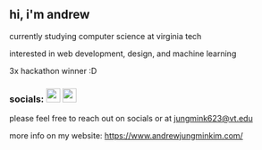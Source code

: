 ## hi, i'm andrew

currently studying computer science at virginia tech

interested in web development, design, and machine learning

3x hackathon winner :D

### socials: <a href="https://www.instagram.com/jungmkn/" target="blank"><img align="" src="https://upload.wikimedia.org/wikipedia/commons/9/95/Instagram_logo_2022.svg" height="25" /></a> <a href="https://www.linkedin.com/in/jungmink623/" target="blank"><img align="" src="https://upload.wikimedia.org/wikipedia/commons/8/81/LinkedIn_icon.svg" height="25" /></a>

please feel free to reach out on socials or at jungmink623@vt.edu

more info on my website: https://www.andrewjungminkim.com/
